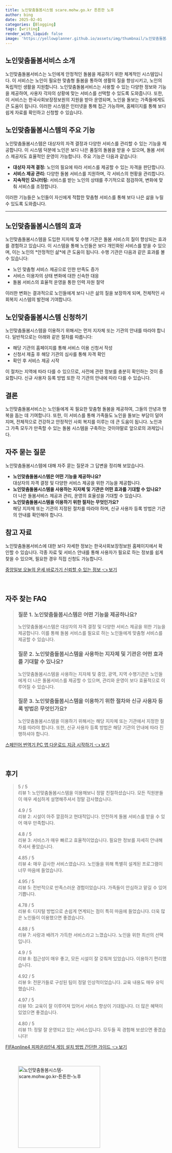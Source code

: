```yaml
---
title: 노인맞춤돌봄시스템 scare.mohw.go.kr 튼튼한 노후
author: bing
date: 2025-02-01
categories: [Blogging]
tags: [writing]
render_with_liquid: false
image: 'https://yellowplanner.github.io/assets/img/thumbnail/노인맞춤돌봄시스템-scare.mohw.go.kr-튼튼한-노후.webp'
---
```



<h2 id='노인맞춤돌봄서비스소개'>노인맞춤돌봄서비스 소개</h2>

<p>노인맞춤돌봄서비스는 노인에게 안정적인 돌봄을 제공하기 위한 체계적인 시스템입니다. 이 서비스는 노인이 필요한 맞춤형 돌봄을 통하여 생활의 질을 향상시키고, 노인의 독립적인 생활을 지원합니다. 노인맞춤돌봄서비스는 사용할 수 있는 다양한 정보와 기능을 제공하여, 사용자 각자의 상황에 맞는 서비스를 선택할 수 있도록 도와줍니다. 또한, 이 서비스는 한국사회보장정보원의 지원을 받아 운영되며, 노인을 돌보는 가족들에게도 큰 도움이 됩니다. 이러한 시스템은 인터넷을 통해 접근 가능하며, 홈페이지를 통해 보다 쉽게 자료를 확인하고 신청할 수 있습니다.</p>

<h2 id='주요기능소개'>노인맞춤돌봄시스템의 주요 기능</h2>

<p>노인맞춤돌봄시스템은 대상자의 자격 결정과 다양한 서비스를 관리할 수 있는 기능을 제공합니다. 이 시스템 덕분에 노인은 보다 나은 품질의 돌봄을 받을 수 있으며, 돌봄 서비스 제공자도 효율적인 운영이 가능합니다. 주요 기능은 다음과 같습니다:</p>

<ul>
    <li><b>대상자 자격 결정:</b> 노인의 필요에 따라 서비스를 제공할 수 있는 자격을 판단합니다.</li>
    <li><b>서비스 제공 관리:</b> 다양한 돌봄 서비스를 지원하며, 각 서비스의 현황을 관리합니다.</li>
    <li><b>지속적인 모니터링:</b> 서비스를 받는 노인의 상태를 주기적으로 점검하여, 변화에 맞춰 서비스를 조정합니다.</li>
</ul>

<p>이러한 기능들은 노인들이 자신에게 적합한 맞춤형 서비스를 통해 보다 나은 삶을 누릴 수 있도록 도와줍니다.</p>

<hr />

<h2 id='시스템의효과'>노인맞춤돌봄시스템의 효과</h2>

<p>노인맞춤돌봄시스템을 도입한 지자체 및 수행 기관은 돌봄 서비스의 질이 향상되는 효과를 경험하고 있습니다. 이 시스템을 통해 노인들은 보다 개인화된 서비스를 받을 수 있으며, 이는 노인의 *안정적인 삶*에 큰 도움이 됩니다. 수행 기관은 다음과 같은 효과를 볼 수 있습니다:</p>

<ul>
    <li>노인 맞춤형 서비스 제공으로 인한 만족도 증가</li>
    <li>서비스 이용자의 상태 변화에 대한 신속한 대응</li>
    <li>돌봄 서비스의 효율적 운영을 통한 인력 자원 절약</li>
</ul>

<p>이러한 변화는 결과적으로 노인들에게 보다 나은 삶의 질을 보장하게 되며, 전체적인 사회복지 시스템의 발전에 기여합니다.</p>

<h2 id='신청절차'>노인맞춤돌봄시스템 신청하기</h2>

<p>노인맞춤돌봄시스템을 이용하기 위해서는 먼저 지자체 또는 기관의 안내를 따라야 합니다. 일반적으로는 아래와 같은 절차를 따릅니다:</p>

<ul>
    <li>해당 기관의 홈페이지를 통해 서비스 이용 신청서 작성</li>
    <li>신청서 제출 후 해당 기관의 심사를 통해 자격 확인</li>
    <li>확인 후 서비스 제공 시작</li>
</ul>

<p>이 절차는 지역에 따라 다를 수 있으므로, 사전에 관련 정보를 충분히 확인하는 것이 중요합니다. 신규 사용자 등록 방법 또한 각 기관의 안내에 따라 다를 수 있습니다.</p>

<h2 id='결론'>결론</h2>

<p>노인맞춤돌봄서비스는 노인들에게 꼭 필요한 맞춤형 돌봄을 제공하여, 그들의 안녕과 행복을 돕는 데 기여합니다. 또한, 이 서비스를 통해 가족들도 노인을 돌보는 부담이 덜어지며, 전체적으로 건강하고 안정적인 사회 복지를 이루는 데 큰 도움이 됩니다. 노인과 그 가족 모두가 만족할 수 있는 돌봄 시스템을 구축하는 것이야말로 앞으로의 과제입니다.</p>

<h2 id='자주묻는질문'>자주 묻는 질문</h2>

<p>노인맞춤돌봄시스템에 대해 자주 묻는 질문과 그 답변을 정리해 보았습니다.</p>

<ul>
    <li><b>노인맞춤돌봄시스템은 어떤 기능을 제공하나요?</b><br>대상자의 자격 결정 및 다양한 서비스 제공을 위한 기능을 제공합니다.</li>
    <li><b>노인맞춤돌봄시스템을 사용하는 지자체 및 기관은 어떤 효과를 기대할 수 있나요?</b><br>더 나은 돌봄서비스 제공과 관리, 운영의 효율성을 기대할 수 있습니다.</li>
    <li><b>노인맞춤돌봄시스템을 이용하기 위한 절차는 무엇인가요?</b><br>해당 지자체 또는 기관의 지정된 절차를 따라야 하며, 신규 사용자 등록 방법은 기관의 안내를 확인해야 합니다.</li>
</ul>

<h2 id='참고자료'>참고 자료</h2>

<p>노인맞춤돌봄서비스에 대한 보다 자세한 정보는 한국사회보장정보원 홈페이지에서 확인할 수 있습니다. 각종 자료 및 서비스 안내를 통해 사용자가 필요로 하는 정보를 쉽게 찾을 수 있으며, 필요한 경우 직접 신청도 가능합니다.</p>


<p><a class="click-button" title="중앙일보 오늘의 운세 바로가기 신뢰할 수 있는 정보" href="https://yellowplanner.github.io/posts/%EC%A4%91%EC%95%99%EC%9D%BC%EB%B3%B4-%EC%98%A4%EB%8A%98%EC%9D%98-%EC%9A%B4%EC%84%B8-%EB%B0%94%EB%A1%9C%EA%B0%80%EA%B8%B0-%EC%8B%A0%EB%A2%B0%ED%95%A0-%EC%88%98-%EC%9E%88%EB%8A%94-%EC%A0%95%EB%B3%B4/" rel="dofollow">중앙일보 오늘의 운세 바로가기 신뢰할 수 있는 정보 👈 보기</a></p><br>
<h2 id='자주_찾는_FAQ'>자주 찾는 FAQ</h2>
<div itemscope="" itemtype="https://schema.org/FAQPage"> 
<blockquote> 
<div itemscope="" itemprop="mainEntity" itemtype="https://schema.org/Question"> 
<h3 itemprop="name">질문 1. 노인맞춤돌봄시스템은 어떤 기능을 제공하나요?</h3> 
<div itemscope="" itemprop="acceptedAnswer" itemtype="https://schema.org/Answer"> 
<span itemprop="text"> 
<p>노인맞춤돌봄시스템은 대상자의 자격 결정 및 다양한 서비스 제공을 위한 기능을 제공합니다. 이를 통해 돌봄 서비스를 필요로 하는 노인들에게 맞춤형 서비스를 제공할 수 있습니다.</p> 
</span> 
</div> 
</div> 

<div itemscope="" itemprop="mainEntity" itemtype="https://schema.org/Question"> 
<h3 itemprop="name">질문 2. 노인맞춤돌봄시스템을 사용하는 지자체 및 기관은 어떤 효과를 기대할 수 있나요?</h3> 
<div itemscope="" itemprop="acceptedAnswer" itemtype="https://schema.org/Answer"> 
<span itemprop="text"> 
<p>노인맞춤돌봄시스템을 사용하는 지자체 및 중앙, 광역, 지역 수행기관은 노인들에게 더 나은 돌봄서비스를 제공할 수 있으며, 관리와 운영이 보다 효율적으로 이루어질 수 있습니다.</p> 
</span> 
</div> 
</div> 

<div itemscope="" itemprop="mainEntity" itemtype="https://schema.org/Question"> 
<h3 itemprop="name">질문 3. 노인맞춤돌봄시스템을 이용하기 위한 절차와 신규 사용자 등록 방법은 무엇인가요?</h3> 
<div itemscope="" itemprop="acceptedAnswer" itemtype="https://schema.org/Answer"> 
<span itemprop="text"> 
<p>노인맞춤돌봄시스템을 이용하기 위해서는 해당 지자체 또는 기관에서 지정한 절차를 따라야 합니다. 또한, 신규 사용자 등록 방법은 해당 기관의 안내에 따라 진행하셔야 합니다.</p> 
</span> 
</div> 
</div> 
</blockquote> 
</div>
<p><a class="click-button" title="스페인어 번역기 PC 앱 다운로드 지금 시작하기" href="https://yellowplanner.github.io/posts/%EC%8A%A4%ED%8E%98%EC%9D%B8%EC%96%B4-%EB%B2%88%EC%97%AD%EA%B8%B0-PC-%EC%95%B1-%EB%8B%A4%EC%9A%B4%EB%A1%9C%EB%93%9C-%EC%A7%80%EA%B8%88-%EC%8B%9C%EC%9E%91%ED%95%98%EA%B8%B0/" rel="dofollow">스페인어 번역기 PC 앱 다운로드 지금 시작하기 👈 보기</a></p><br>
<h2 id='후기'>후기</h2>
<div itemscope itemtype="https://schema.org/Product">
  <blockquote>
  <div itemprop="review" itemscope itemtype="https://schema.org/Review">
      <div itemprop="reviewRating" itemscope itemtype="https://schema.org/Rating"> <span itemprop="ratingValue">5</span> / <span itemprop="bestRating">5</span> </div>
      <span itemprop="reviewBody">리뷰 1: 노인맞춤돌봄시스템을 이용해보니 정말 친절하셨습니다. 모든 직원분들이 매우 세심하게 설명해주셔서 정말 감사했습니다.</span>
  </div>
  <br>
  <div itemprop="review" itemscope itemtype="https://schema.org/Review">
      <div itemprop="reviewRating" itemscope itemtype="https://schema.org/Rating"> <span itemprop="ratingValue">4.9</span> / <span itemprop="bestRating">5</span> </div>
      <span itemprop="reviewBody">리뷰 2: 시설이 아주 깔끔하고 현대적입니다. 안전하게 돌봄 서비스를 받을 수 있어 매우 만족합니다.</span>
  </div>
  <br>
  <div itemprop="review" itemscope itemtype="https://schema.org/Review">
      <div itemprop="reviewRating" itemscope itemtype="https://schema.org/Rating"> <span itemprop="ratingValue">4.8</span> / <span itemprop="bestRating">5</span> </div>
      <span itemprop="reviewBody">리뷰 3: 서비스가 매우 빠르고 효율적이었습니다. 필요한 정보를 자세히 안내해주셔서 좋았습니다.</span>
  </div>
  <br>
  <div itemprop="review" itemscope itemtype="https://schema.org/Review">
      <div itemprop="reviewRating" itemscope itemtype="https://schema.org/Rating"> <span itemprop="ratingValue">4.85</span> / <span itemprop="bestRating">5</span> </div>
      <span itemprop="reviewBody">리뷰 4: 매우 감사한 서비스였습니다. 노인들을 위해 특별히 설계된 프로그램이 너무 마음에 들었습니다.</span>
  </div>
  <br>
  <div itemprop="review" itemscope itemtype="https://schema.org/Review">
      <div itemprop="reviewRating" itemscope itemtype="https://schema.org/Rating"> <span itemprop="ratingValue">4.95</span> / <span itemprop="bestRating">5</span> </div>
      <span itemprop="reviewBody">리뷰 5: 전반적으로 만족스러운 경험이었습니다. 가족들이 안심하고 맡길 수 있어 기쁩니다.</span>
  </div>
  <br>
  <div itemprop="review" itemscope itemtype="https://schema.org/Review">
      <div itemprop="reviewRating" itemscope itemtype="https://schema.org/Rating"> <span itemprop="ratingValue">4.78</span> / <span itemprop="bestRating">5</span> </div>
      <span itemprop="reviewBody">리뷰 6: 디지털 방법으로 손쉽게 연계되는 점이 특히 마음에 들었습니다. 더욱 많은 노인들이 이용했으면 좋겠습니다.</span>
  </div>
  <br>
  <div itemprop="review" itemscope itemtype="https://schema.org/Review">
      <div itemprop="reviewRating" itemscope itemtype="https://schema.org/Rating"> <span itemprop="ratingValue">4.88</span> / <span itemprop="bestRating">5</span> </div>
      <span itemprop="reviewBody">리뷰 7: 사랑과 배려가 가득한 서비스라고 느꼈습니다. 노인을 위한 최선의 선택입니다.</span>
  </div>
  <br>
  <div itemprop="review" itemscope itemtype="https://schema.org/Review">
      <div itemprop="reviewRating" itemscope itemtype="https://schema.org/Rating"> <span itemprop="ratingValue">4.9</span> / <span itemprop="bestRating">5</span> </div>
      <span itemprop="reviewBody">리뷰 8: 접근성이 매우 좋고, 모든 시설이 잘 갖춰져 있었습니다. 이용하기 편리했습니다.</span>
  </div>
  <br>
  <div itemprop="review" itemscope itemtype="https://schema.org/Review">
      <div itemprop="reviewRating" itemscope itemtype="https://schema.org/Rating"> <span itemprop="ratingValue">4.92</span> / <span itemprop="bestRating">5</span> </div>
      <span itemprop="reviewBody">리뷰 9: 전문가들로 구성된 팀이 정말 인상적이었습니다. 교육 내용도 매우 유익했습니다.</span>
  </div>
  <br>
  <div itemprop="review" itemscope itemtype="https://schema.org/Review">
      <div itemprop="reviewRating" itemscope itemtype="https://schema.org/Rating"> <span itemprop="ratingValue">4.97</span> / <span itemprop="bestRating">5</span> </div>
      <span itemprop="reviewBody">리뷰 10: 교육이 잘 이루어져 있어서 서비스 향상이 기대됩니다. 더 많은 혜택이 있었으면 좋겠습니다.</span>
  </div>
  <br>
  <div itemprop="review" itemscope itemtype="https://schema.org/Review">
      <div itemprop="reviewRating" itemscope itemtype="https://schema.org/Rating"> <span itemprop="ratingValue">4.80</span> / <span itemprop="bestRating">5</span> </div>
      <span itemprop="reviewBody">리뷰 11: 정말 잘 운영되고 있는 서비스입니다. 모두들 꼭 경험해 보셨으면 좋겠습니다!</span>
  </div>
  </blockquote>
</div>
<p><a class="click-button" title="FIFAonline4 피파온라인4 게임 설치 방법 간단한 가이드" href="https://yellowplanner.github.io/posts/FIFAonline4-%ED%94%BC%ED%8C%8C%EC%98%A8%EB%9D%BC%EC%9D%B84-%EA%B2%8C%EC%9E%84-%EC%84%A4%EC%B9%98-%EB%B0%A9%EB%B2%95-%EA%B0%84%EB%8B%A8%ED%95%9C-%EA%B0%80%EC%9D%B4%EB%93%9C/" rel="dofollow">FIFAonline4 피파온라인4 게임 설치 방법 간단한 가이드 👈 보기</a></p><br>
<figure class="image"><img src="https://yellowplanner.github.io/assets/img/thumbnail/노인맞춤돌봄시스템-scare.mohw.go.kr-튼튼한-노후.webp" alt="노인맞춤돌봄시스템-scare.mohw.go.kr-튼튼한-노후" width="256" height="256"></figure>